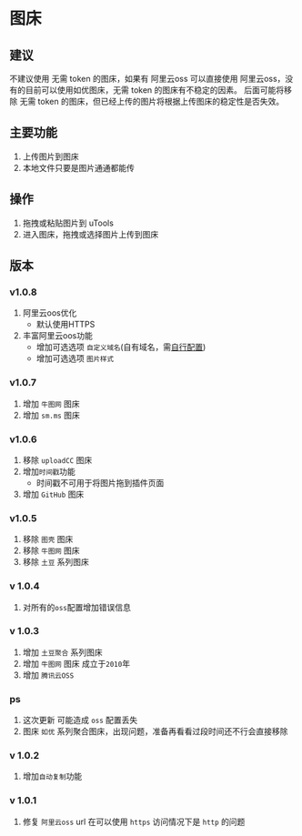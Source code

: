 # 图床

## 建议
不建议使用 无需 token 的图床，如果有 阿里云oss 可以直接使用 阿里云oss，没有的目前可以使用如优图床，无需 token 的图床有不稳定的因素。
后面可能将移除 无需 token 的图床，但已经上传的图片将根据上传图床的稳定性是否失效。

## 主要功能

1. 上传图片到图床
2. 本地文件只要是图片通通都能传

## 操作

1. 拖拽或粘贴图片到 uTools
2. 进入图床，拖拽或选择图片上传到图床

## 版本

### v1.0.8

1. 阿里云oos优化
    - 默认使用HTTPS
2. 丰富阿里云oos功能
    - 增加可选选项 `自定义域名`(自有域名，需[自行配置](https://help.aliyun.com/document_detail/31836.html))
    - 增加可选选项 `图片样式`

### v1.0.7

1. 增加 `牛图网` 图床
2. 增加 `sm.ms` 图床

### v1.0.6

1. 移除 `uploadCC` 图床
2. 增加`时间戳`功能
   - 时间戳不可用于将图片拖到插件页面
3. 增加 `GitHub` 图床

### v1.0.5

1. 移除 `图壳`  图床
2. 移除 `牛图网` 图床
3. 移除  `土豆` 系列图床

### v 1.0.4

1. 对所有的`oss`配置增加错误信息


### v 1.0.3

1. 增加 `土豆聚合` 系列图床
2. 增加 `牛图网` 图床 成立于`2010`年
3. 增加 `腾讯云OSS`

### ps

1. 这次更新 可能造成 `oss` 配置丢失
2. 图床 `如优` 系列聚合图床，出现问题，准备再看看过段时间还不行会直接移除

### v 1.0.2

1. 增加`自动复制`功能

### v 1.0.1

1. 修复 `阿里云oss` url 在可以使用 `https` 访问情况下是 `http` 的问题 